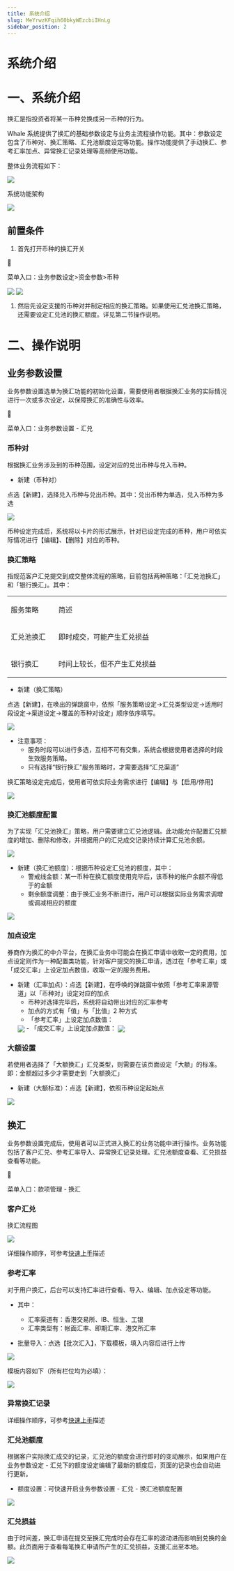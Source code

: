 ```yaml
---
title: 系统介绍
slug: MeYrwzKFqih60bkyWEzcbiIHnLg
sidebar_position: 2
---
```



# 系统介绍

# 一、系统介绍

换汇是指投资者将某一币种兑换成另一币种的行为。

Whale 系统提供了换汇的基础参数设定与业务主流程操作功能。其中：参数设定包含了币种对、换汇策略、汇兑池额度设定等功能。操作功能提供了手动换汇、参考汇率加点、异常换汇记录处理等高频使用功能。

整体业务流程如下：

<img src="/assets/NQiowfLl1hFtrlbtRbjcXD2GnQg-board.png"/>

系统功能架构

<img src="/assets/BmIKwr6ZnhNEy5bASdJcLgTYnAh-board.png"/>

## 前置条件

1. 首先打开币种的换汇开关

<div class="callout callout-bg-6 callout-border-6">
<div class='callout-emoji'>📍</div>
<p>菜单入口：业务参数设定&gt;资金参数&gt;币种</p>
</div>

<img src="/assets/OZUQbEJS9oWUv5x66NPcTyYZnQK.png" src-width="3822" src-height="1850" align="center"/>

<img src="/assets/NLBabyI57oXTZ6xfpErcN8fPn4e.png" src-width="3820" src-height="1864" align="center"/>

1. 然后先设定支援的币种对并制定相应的换汇策略。如果使用汇兑池换汇策略，还需要设定汇兑池的换汇额度。详见第二节操作说明。

# 二、操作说明

## 业务参数设置

业务参数设置选单为换汇功能的初始化设置，需要使用者根据换汇业务的实际情况进行一次或多次设定，以保障换汇的准确性与效率。

<div class="callout callout-bg-6 callout-border-6">
<div class='callout-emoji'>📍</div>
<p>菜单入口：业务参数设置 - 汇兑</p>
</div>

### 币种对

根据换汇业务涉及到的币种范围，设定对应的兑出币种与兑入币种。

- 新建（币种对）

点选【新建】，选择兑入币种与兑出币种。其中：兑出币种为单选，兑入币种为多选

<img src="/assets/W9hdbZiGNoT1xPxl1nQcysDEnKf.png" src-width="3342" src-height="1248" align="center"/>

币种设定完成后，系统将以卡片的形式展示，针对已设定完成的币种，用户可依实际情况进行【编辑】、【删除】对应的币种。

### 换汇策略

指规范客户汇兑提交到成交整体流程的策略，目前包括两种策略：「汇兑池换汇」和「银行换汇」。其中：

<table>
<colgroup>
<col width="155"/>
<col width="598"/>
</colgroup>
<tbody>
<tr><td><p>服务策略</p></td><td><p>简述</p></td></tr>
<tr><td><p>汇兑池换汇</p></td><td><p>即时成交，可能产生汇兑损益</p></td></tr>
<tr><td><p>银行换汇</p></td><td><p>时间上较长，但不产生汇兑损益</p></td></tr>
</tbody>
</table>

- 新建（换汇策略）

点选【新建】，在唤出的弹跳窗中，依照「服务策略设定→汇兑类型设定→适用时段设定→渠道设定→覆盖的币种对设定」顺序依序填写。

<img src="/assets/Pt7RbTGEqoqQz0x7uZocYk0bnyc.png" src-width="3400" src-height="1837" align="center"/>

- 注意事项：
    - 服务时段可以进行多选，互相不可有交集，系统会根据使用者选择的时段生效服务策略。
    - 只有选择“银行换汇”服务策略时，才需要选择“汇兑渠道”

换汇策略设定完成后，使用者可依实际业务需求进行【编辑】与【启用/停用】

<img src="/assets/CW5gbsnGZoi4bJxesGxcs6Jknrg.png" src-width="3286" src-height="946" align="center"/>

### 换汇池额度配置

为了实现「汇兑池换汇」策略，用户需要建立汇兑池逻辑。此功能允许配置汇兑额度的增加、删除和修改，并根据用户的汇兑成交记录持续计算汇兑池余额。

<img src="/assets/IyaHb1dgFo9kKox3M3eciAalnsh.png" src-width="3306" src-height="1382" align="center"/>

- 新建（换汇池额度）：根据币种设定汇兑池的额度，其中：
    - 警戒线金额：某一币种在换汇额度使用完毕后，该币种的帐户余额不得低于的金额
    - 剩余额度调整：由于换汇业务不断进行，用户可以根据实际业务需求调增或调减相应的额度

<img src="/assets/J8Q1b8TF2oaSm9xiYlhcX8lRnah.png" src-width="3330" src-height="1760" align="center"/>

### 加点设定

券商作为换汇的中介平台，在换汇业务中可能会在换汇申请中收取一定的费用，加点设定则作为一种配置类功能，针对客户提交的换汇申请，透过在「参考汇率」或「成交汇率」上设定加点数值，收取一定的服务费用。

- 新建（汇率加点）：点选【新建】，在呼唤的弹跳窗中依照「参考汇率来源管道」以「币种对」设定对应的加点
    - 币种对选择完毕后，系统将自动带出对应的汇率参考
    - 加点的方式有「值」与「比值」2 种方式
    - 「参考汇率」上设定加点数值：
    <img src="/assets/S454bEII8omUagx8cNKcwQfRnZb.png" src-width="3320" src-height="1760" align="center"/>
    - 「成交汇率」上设定加点数值：
    <img src="/assets/BNrZbW1ZPoQI6CxAPMmc8HI6nYc.png" src-width="2360" src-height="1642" align="center"/>

### 大额设置

若使用者选择了「大额换汇」汇兑类型，则需要在该页面设定「大额」的标准。即：金额超过多少才需要走到「大额换汇」

- 新建（大额标准）：点选【新建】，依照币种设定起始点

<img src="/assets/WMenbsqkooL47qxV6DUcfxFRnef.png" src-width="3314" src-height="1758" align="center"/>

## 换汇

业务参数设置完成后，使用者可以正式进入换汇的业务功能中进行操作。业务功能包括了客户汇兑、参考汇率导入、异常换汇记录处理。汇兑池额度查看、汇兑损益查看等功能。

<div class="callout callout-bg-6 callout-border-6">
<div class='callout-emoji'>📍</div>
<p>菜单入口：款项管理 - 换汇</p>
</div>

### 客户汇兑

换汇流程图

<img src="/assets/Xel4wsCbCh8XyAbTS93cM870nyg-board.png"/>

详细操作顺序，可参考[快速上手](./Oq3wwTJvJiqpB6kWoz2cy5jFnFd)描述

### 参考汇率

对于用户换汇，后台可以支持汇率进行查看、导入、编辑、加点设定等功能。

- 其中：
    - 汇率渠道有：香港交易所、IB、恒生、工银
    - 汇率类型有：帐面汇率、即期汇率、港交所汇率

- 批量导入：点选【批次汇入】，下载模板，填入内容后进行上传

<img src="/assets/UX0LbWCxyoP7lnxhX4lcyCVon5f.png" src-width="3328" src-height="1554" align="center"/>

模板内容如下（所有栏位均为必填）：

<img src="/assets/FiDLbCO8ioDHlaxviw7cNJOYneh.png" src-width="1904" src-height="214" align="center"/>

### 异常换汇记录

详细操作顺序，可参考[快速上手](./Oq3wwTJvJiqpB6kWoz2cy5jFnFd)描述

### 汇兑池额度

根据客户实际换汇成交的记录，汇兑池的额度会进行即时的变动展示，如果用户在业务参数设定 - 汇兑下的额度设定编辑了最新的额度后，页面的记录也会自动进行更新。

- 额度设置：可快速开启业务参数设置 - 汇兑 - 换汇池额度配置

<img src="/assets/ISdGb0NbkoVGpFxTSQkcXhavnpd.png" src-width="3302" src-height="1572" align="center"/>

### 汇兑损益

由于时间差，换汇申请在提交至换汇完成时会存在汇率的波动进而影响到兑换的金额。此页面用于查看每笔换汇申请所产生的汇兑损益，支援汇出至本地。

<img src="/assets/Xhmybgq8Qof7Ozxtxizc3WBcnFf.png" src-width="2344" src-height="1210" align="center"/>

